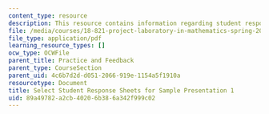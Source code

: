 ```yaml
---
content_type: resource
description: This resource contains information regarding student response.
file: /media/courses/18-821-project-laboratory-in-mathematics-spring-2013/89a49782a2cb40206b386a342f999c02_MIT18_821S13_student_res.pdf
file_type: application/pdf
learning_resource_types: []
ocw_type: OCWFile
parent_title: Practice and Feedback
parent_type: CourseSection
parent_uid: 4c6b7d2d-d051-2066-919e-1154a5f1910a
resourcetype: Document
title: Select Student Response Sheets for Sample Presentation 1
uid: 89a49782-a2cb-4020-6b38-6a342f999c02
---
```


